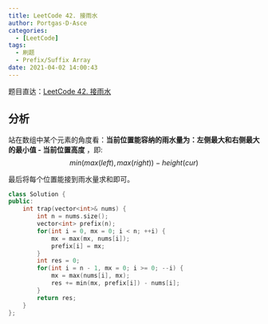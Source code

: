 ```yaml
---
title: LeetCode 42. 接雨水
author: Portgas·D·Asce
categories:
  - [LeetCode]
tags:
  - 刷题
  - Prefix/Suffix Array
date: 2021-04-02 14:00:43
---
```


题目直达：[LeetCode 42. 接雨水](https://leetcode-cn.com/problems/trapping-rain-water/)

## 分析

站在数组中某个元素的角度看：**当前位置能容纳的雨水量为：左侧最大和右侧最大的最小值 - 当前位置高度** ，即:
$$min(max(left), max(right)) - height(cur)$$

最后将每个位置能接到雨水量求和即可。

```cpp
class Solution {
public:
    int trap(vector<int>& nums) {
        int n = nums.size();
        vector<int> prefix(n);
        for(int i = 0, mx = 0; i < n; ++i) {
            mx = max(mx, nums[i]);
            prefix[i] = mx;
        }
        int res = 0;
        for(int i = n - 1, mx = 0; i >= 0; --i) {
            mx = max(nums[i], mx);
            res += min(mx, prefix[i]) - nums[i];
        }
        return res;
    }
};
```